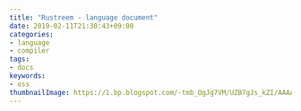 ```yaml
---
title: "Rustreem - language document"
date: 2019-02-11T21:30:43+09:00
categories:
- language
- compiler
tags:
- docs
keywords:
- oss
thumbnailImage: https://1.bp.blogspot.com/-tmb_OgJg7VM/UZB7gJs_kZI/AAAAAAAASEQ/0kGH12E0mBg/s800/job_izakaya.png
---
```


<!--more-->
